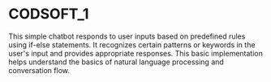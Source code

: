 # CODSOFT_1
This simple chatbot responds to user inputs based on predefined rules using if-else statements. It recognizes certain patterns or keywords in the user's input and provides appropriate responses. This basic implementation helps understand the basics of natural language processing and conversation flow.
